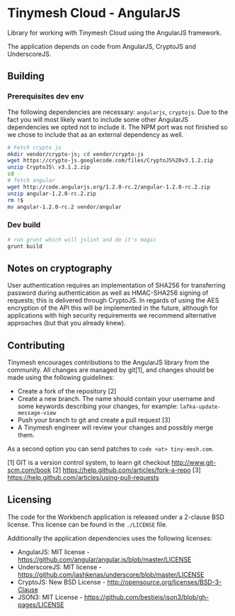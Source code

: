 # Tinymesh Cloud - AngularJS

Library for working with Tinymesh Cloud using the AngularJS framework.

The application depends on code from AngularJS, CryptoJS and UnderscoreJS.

## Building

### Prerequisites dev env

The following dependencies are necessary: `angularjs`, `cryptojs`. Due
to the fact you will most likely want to include some other
AngularJS dependencies we opted not to include it. The NPM port was
not finished so we chose to include that as an external dependency
as well.

```bash
# Fetch crypto js
mkdir vendor/crypto-js; cd vendor/crypto-js
wget https://crypto-js.googlecode.com/files/CryptoJS%20v3.1.2.zip
unzip CryptoJS\ v3.1.2.zip
cd -
# fetch angular
wget http://code.angularjs.org/1.2.0-rc.2/angular-1.2.0-rc.2.zip
unzip angular-1.2.0-rc.2.zip
rm !$
mv angular-1.2.0-rc.2 vendor/angular
```

### Dev build

```bash
# run grunt which will jslint and do it's magic
grunt build
```

## Notes on cryptography

User authentication requires an implementation of SHA256 for
transferring password during authentication as well as HMAC-SHA256
signing of requests; this is delivered through CryptoJS. In regards of
using the AES encryption of the API this will be implemented in the
future, although for applications with high security requirements we
recommend alternative approaches (but that you already knew).

## Contributing
Tinymesh encourages contributions to the AngularJS library from the community.
All changes are managed by git[1], and changes should be made using
the following guidelines:

 - Create a fork of the repository [2]
 - Create a new branch. The name should contain your username and some keywords
   describing your changes, for example: `lafka-update-message-view`
 - Push your branch to git and create a pull request [3]
 - A Tinymesh engineer will review your changes and possibly merge them.

As a second option you can send patches to `code <at> tiny-mesh.com`.

[1] GIT is a version control system, to learn git checkout http://www.git-scm.com/book
[2] https://help.github.com/articles/fork-a-repo
[3] https://help.github.com/articles/using-pull-requests

## Licensing

The code for the Workbench application is released under a 2-clause
BSD license. This license can be found in the `./LICENSE` file.

Additionally the application dependencies uses the following licenses:

+ AngularJS:    MIT license - https://github.com/angular/angular.js/blob/master/LICENSE
+ UnderscoreJS: MIT license - https://github.com/jashkenas/underscore/blob/master/LICENSE
+ CryptoJS:     New BSD License - http://opensource.org/licenses/BSD-3-Clause
+ JSON3:        MIT License - https://github.com/bestiejs/json3/blob/gh-pages/LICENSE
